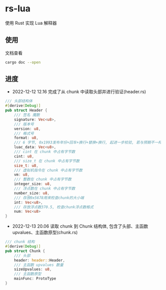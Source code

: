 # rs-lua
使用 Rust 实现 Lua 解释器


## 使用
文档查看
```bash
cargo doc --open
```


## 进度
+ 2022-12-12 12.16 完成了从 chunk 中读取头部并进行验证(header.rs)
```rs
/// 头部结构体
#[derive(Debug)]
pub struct Header {
    /// 签名 魔数
    signature: Vec<u8>,
    /// 版本号
    version: u8,
    /// 格式号
    format: u8,
    /// 6 字节, 0x1993发布年份+回车+换行+替换+换行, 起进一步校验, 若与预期不一样说明文件损坏
    luac_data: Vec<u8>,
    /// cint 在 chunk 中占有字节数
    cint: u8,
    /// size_t 在 chunk 中占有字节数
    size_t: u8,
    /// 虚拟机指令在 chunk 中占有字节数
    vm: u8,
    /// 整数在 chunk 中占有字节数
    integer_size: u8,
    /// 浮点数在 chunk 中占有字节数
    number_size: u8,
    /// 存放0x5678用来检查chunk的大小端
    int: Vec<u8>,
    /// 存放浮点数370.5, 检查chunk浮点数格式
    num: Vec<u8>
}
```
+ 2022-12-13 20.06 读取 chunk 到 Chunk 结构体, 包含了头部、主函数 upvalues、主函数原型(chunk.rs)
```rs
/// chunk 结构
#[derive(Debug)]
pub struct Chunk {
    /// 头部
    header: header::Header,
    /// 主函数 upvalues 数量
    sizeUpvalues: u8,
    /// 主函数原型
    mainFunc: ProtoType
}
```
